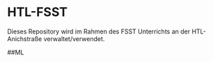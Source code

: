 # HTL-FSST

Dieses Repository wird im Rahmen des FSST Unterrichts an der HTL-Anichstraße verwaltet/verwendet.

##ML
